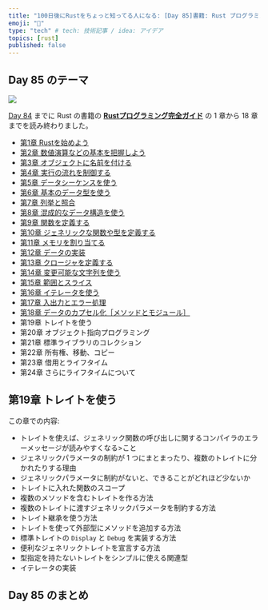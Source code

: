 ```yaml
---
title: "100日後にRustをちょっと知ってる人になる: [Day 85]書籍: Rust プログラミング完全ガイド その9"
emoji: "🦀"
type: "tech" # tech: 技術記事 / idea: アイデア
topics: [rust]
published: false
---
```

## Day 85 のテーマ

![](https://storage.googleapis.com/zenn-user-upload/942b1e806720-20221205.png)

[Day 84](https://zenn.dev/shinyay/articles/hello-rust-day084) までに Rust の書籍の **[Rustプログラミング完全ガイド](https://book.impress.co.jp/books/1121101129)** の 1 章から 18 章までを読み終わりました。

- [第1章 Rustを始めよう](https://zenn.dev/shinyay/articles/hello-rust-day076#%E7%AC%AC1%E7%AB%A0-rust%E3%82%92%E5%A7%8B%E3%82%81%E3%82%88%E3%81%86)
- [第2章 数値演算などの基本を把握しよう](https://zenn.dev/shinyay/articles/hello-rust-day076#%E7%AC%AC2%E7%AB%A0-%E6%95%B0%E5%80%A4%E6%BC%94%E7%AE%97%E3%81%AA%E3%81%A9%E3%81%AE%E5%9F%BA%E6%9C%AC%E3%82%92%E6%8A%8A%E6%8F%A1%E3%81%97%E3%82%88%E3%81%86)
- [第3章 オブジェクトに名前を付ける](https://zenn.dev/shinyay/articles/hello-rust-day076#%E7%AC%AC3%E7%AB%A0-%E3%82%AA%E3%83%96%E3%82%B8%E3%82%A7%E3%82%AF%E3%83%88%E3%81%AB%E5%90%8D%E5%89%8D%E3%82%92%E4%BB%98%E3%81%91%E3%82%8B)
- [第4章 実行の流れを制御する](https://zenn.dev/shinyay/articles/hello-rust-day078#%E7%AC%AC4%E7%AB%A0-%E5%AE%9F%E8%A1%8C%E3%81%AE%E6%B5%81%E3%82%8C%E3%82%92%E5%88%B6%E5%BE%A1%E3%81%99%E3%82%8B)
- [第5章 データシーケンスを使う](https://zenn.dev/shinyay/articles/hello-rust-day078#%E7%AC%AC5%E7%AB%A0-%E5%AE%9F%E8%A1%8C%E3%81%AE%E6%B5%81%E3%82%8C%E3%82%92%E5%88%B6%E5%BE%A1%E3%81%99%E3%82%8B)
- [第6章 基本のデータ型を使う](https://zenn.dev/shinyay/articles/hello-rust-day079#%E7%AC%AC6%E7%AB%A0-%E5%9F%BA%E6%9C%AC%E3%81%AE%E3%83%87%E3%83%BC%E3%82%BF%E5%9E%8B%E3%82%92%E4%BD%BF%E3%81%86)
- [第7章 列挙と照合](https://zenn.dev/shinyay/articles/hello-rust-day079#%E7%AC%AC7%E7%AB%A0-%E5%88%97%E6%8C%99%E3%81%A8%E7%85%A7%E5%90%88)
- [第8章 混成的なデータ構造を使う](https://zenn.dev/shinyay/articles/hello-rust-day080#%E7%AC%AC8%E7%AB%A0-%E6%B7%B7%E6%88%90%E7%9A%84%E3%81%AA%E3%83%87%E3%83%BC%E3%82%BF%E6%A7%8B%E9%80%A0%E3%82%92%E4%BD%BF%E3%81%86)
- [第9章 関数を定義する](https://zenn.dev/shinyay/articles/hello-rust-day080#%E7%AC%AC9%E7%AB%A0-%E9%96%A2%E6%95%B0%E3%82%92%E5%AE%9A%E7%BE%A9%E3%81%99%E3%82%8B)
- [第10章 ジェネリックな関数や型を定義する](https://zenn.dev/shinyay/articles/hello-rust-day081#%E7%AC%AC10%E7%AB%A0-%E3%82%B8%E3%82%A7%E3%83%8D%E3%83%AA%E3%83%83%E3%82%AF%E3%81%AA%E9%96%A2%E6%95%B0%E3%82%84%E5%9E%8B%E3%82%92%E5%AE%9A%E7%BE%A9%E3%81%99%E3%82%8B)
- [第11章 メモリを割り当てる](https://zenn.dev/shinyay/articles/hello-rust-day081#%E7%AC%AC11%E7%AB%A0-%E3%83%A1%E3%83%A2%E3%83%AA%E3%82%92%E5%89%B2%E3%82%8A%E5%BD%93%E3%81%A6%E3%82%8B)
- [第12章 データの実装](https://zenn.dev/shinyay/articles/hello-rust-day082#%E7%AC%AC12%E7%AB%A0-%E3%83%87%E3%83%BC%E3%82%BF%E3%81%AE%E5%AE%9F%E8%A3%85)
- [第13章 クロージャを定義する](https://zenn.dev/shinyay/articles/hello-rust-day082#%E7%AC%AC13%E7%AB%A0-%E3%82%AF%E3%83%AD%E3%83%BC%E3%82%B8%E3%83%A3%E3%82%92%E5%AE%9A%E7%BE%A9%E3%81%99%E3%82%8B)
- [第14章 変更可能な文字列を使う](https://zenn.dev/shinyay/articles/hello-rust-day082#%E7%AC%AC14%E7%AB%A0-%E5%A4%89%E6%9B%B4%E5%8F%AF%E8%83%BD%E3%81%AA%E6%96%87%E5%AD%97%E5%88%97%E3%82%92%E4%BD%BF%E3%81%86)
- [第15章 範囲とスライス](https://zenn.dev/shinyay/articles/hello-rust-day083#%E7%AC%AC15%E7%AB%A0-%E7%AF%84%E5%9B%B2%E3%81%A8%E3%82%B9%E3%83%A9%E3%82%A4%E3%82%B9)
- [第16章 イテレータを使う](https://zenn.dev/shinyay/articles/hello-rust-day083#%E7%AC%AC16%E7%AB%A0-%E3%82%A4%E3%83%86%E3%83%AC%E3%83%BC%E3%82%BF%E3%82%92%E4%BD%BF%E3%81%86)
- [第17章 入出力とエラー処理](https://zenn.dev/shinyay/articles/hello-rust-day083#%E7%AC%AC17%E7%AB%A0-%E5%85%A5%E5%87%BA%E5%8A%9B%E3%81%A8%E3%82%A8%E3%83%A9%E3%83%BC%E5%87%A6%E7%90%86)
- [第18章 データのカプセル化［メソッドとモジュール］](https://zenn.dev/shinyay/articles/hello-rust-day084#%E7%AC%AC18%E7%AB%A0-%E3%83%87%E3%83%BC%E3%82%BF%E3%81%AE%E3%82%AB%E3%83%97%E3%82%BB%E3%83%AB%E5%8C%96%EF%BC%BB%E3%83%A1%E3%82%BD%E3%83%83%E3%83%89%E3%81%A8%E3%83%A2%E3%82%B8%E3%83%A5%E3%83%BC%E3%83%AB%EF%BC%BD)
- 第19章 トレイトを使う
- 第20章 オブジェクト指向プログラミング
- 第21章 標準ライブラリのコレクション
- 第22章 所有権、移動、コピー
- 第23章 借用とライフタイム
- 第24章 さらにライフタイムについて

## 第19章 トレイトを使う
この章での内容:
- トレイトを使えば、ジェネリック関数の呼び出しに関するコンパイラのエラーメッセージが読みやすくなる>こと
- ジェネリックパラメータの制約が 1 つにまとまったり、複数のトレイトに分かれたりする理由
- ジェネリックパラメータに制約がないと、できることがどれほど少ないか
- トレイトに入れた関数のスコープ
- 複数のメソッドを含むトレイトを作る方法
- 複数のトレイトに渡すジェネリックパラメータを制約する方法
- トレイト継承を使う方法
- トレイトを使って外部型にメソッドを追加する方法
- 標準トレイトの `Display` と `Debug` を実装する方法
- 便利なジェネリックトレイトを宣言する方法
- 型指定を持たないトレイトをシンプルに使える関連型
- イテレータの実装

## Day 85 のまとめ
